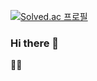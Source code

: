[![Solved.ac
프로필](http://mazassumnida.wtf/api/v2/generate_badge?boj={handle})](kwan7595)
### Hi there 👋
💁‍♂
<!--
**kwan7595/kwan7595** is a ✨ _special_ ✨ repository because its `README.md` (this file) appears on your GitHub profile.

Here are some ideas to get you started:

- 🔭 I’m currently working on ...
- 🌱 I’m currently learning ...
- 👯 I’m looking to collaborate on ...
- 🤔 I’m looking for help with ...
- 💬 Ask me about ...
- 📫 How to reach me: ...
- 😄 Pronouns: ...
- ⚡ Fun fact: ...
-->
